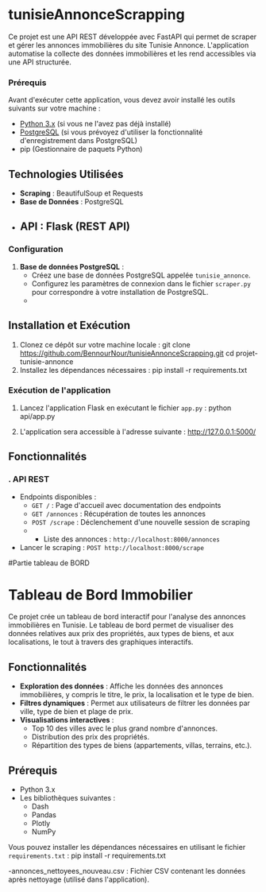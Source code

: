 # tunisieAnnonceScrapping
Ce projet est une API REST développée avec FastAPI qui permet de scraper et gérer les annonces immobilières du site Tunisie Annonce. L'application automatise la collecte des données immobilières et les rend accessibles via une API structurée.
### Prérequis
Avant d'exécuter cette application, vous devez avoir installé les outils suivants sur votre machine :
- [Python 3.x](https://www.python.org/downloads/) (si vous ne l'avez pas déjà installé)
- [PostgreSQL](https://www.postgresql.org/download/) (si vous prévoyez d'utiliser la fonctionnalité d'enregistrement dans PostgreSQL)
- pip (Gestionnaire de paquets Python)
## Technologies Utilisées

- **Scraping** : BeautifulSoup et Requests
- **Base de Données** : PostgreSQL
- **API** : Flask (REST API)
  -
### Configuration

1. **Base de données PostgreSQL** :
   - Créez une base de données PostgreSQL appelée `tunisie_annonce`.
   - Configurez les paramètres de connexion dans le fichier `scraper.py` pour correspondre à votre installation de PostgreSQL.
   - 

## Installation et Exécution
1. Clonez ce dépôt sur votre machine locale :
    git clone https://github.com/BennourNour/tunisieAnnonceScrapping.git
    cd projet-tunisie-annonce
2. Installez les dépendances nécessaires :
    pip install -r requirements.txt
### Exécution de l'application

1. Lancez l'application Flask en exécutant le fichier `app.py` :
    python api/app.py

2. L'application sera accessible à l'adresse suivante :
    http://127.0.0.1:5000/

## Fonctionnalités
### . API REST
- Endpoints disponibles :
  - `GET /` : Page d'accueil avec documentation des endpoints
  - `GET /annonces` : Récupération de toutes les annonces
  - `POST /scrape` : Déclenchement d'une nouvelle session de scraping
  - - Liste des annonces : `http://localhost:8000/annonces`
- Lancer le scraping : `POST http://localhost:8000/scrape`


#Partie tableau de BORD 
# Tableau de Bord Immobilier

Ce projet crée un tableau de bord interactif pour l'analyse des annonces immobilières en Tunisie. Le tableau de bord permet de visualiser des données relatives aux prix des propriétés, aux types de biens, et aux localisations, le tout à travers des graphiques interactifs.

## Fonctionnalités

- **Exploration des données** : Affiche les données des annonces immobilières, y compris le titre, le prix, la localisation et le type de bien.
- **Filtres dynamiques** : Permet aux utilisateurs de filtrer les données par ville, type de bien et plage de prix.
- **Visualisations interactives** :
    - Top 10 des villes avec le plus grand nombre d'annonces.
    - Distribution des prix des propriétés.
    - Répartition des types de biens (appartements, villas, terrains, etc.).

## Prérequis

- Python 3.x
- Les bibliothèques suivantes :
    - Dash
    - Pandas
    - Plotly
    - NumPy

Vous pouvez installer les dépendances nécessaires en utilisant le fichier `requirements.txt` :
pip install -r requirements.txt

-annonces_nettoyees_nouveau.csv : Fichier CSV contenant les données après nettoyage (utilisé dans l'application).
